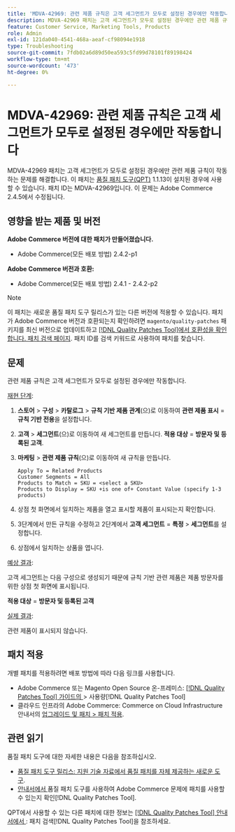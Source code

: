 ```yaml
---
title: 'MDVA-42969: 관련 제품 규칙은 고객 세그먼트가 모두로 설정된 경우에만 작동합니다'
description: MDVA-42969 패치는 고객 세그먼트가 모두로 설정된 경우에만 관련 제품 규칙이 작동하는 문제를 해결합니다. 이 패치는 [Quality Patches Tool (QPT)](https://experienceleague.adobe.com/en/docs/commerce-operations/tools/quality-patches-tool/quality-patches-tool-to-self-serve-quality-patches) 1.1.13이 설치된 경우 사용할 수 있습니다. 패치 ID는 MDVA-42969입니다. 이 문제는 Adobe Commerce 2.4.5에서 수정됩니다.
feature: Customer Service, Marketing Tools, Products
role: Admin
exl-id: 121da040-4541-468a-aeaf-cf98094e1918
type: Troubleshooting
source-git-commit: 7fdb02a6d89d50ea593c5fd99d78101f89198424
workflow-type: tm+mt
source-wordcount: '473'
ht-degree: 0%

---
```


# MDVA-42969: 관련 제품 규칙은 고객 세그먼트가 모두로 설정된 경우에만 작동합니다

MDVA-42969 패치는 고객 세그먼트가 모두로 설정된 경우에만 관련 제품 규칙이 작동하는 문제를 해결합니다. 이 패치는 [품질 패치 도구(QPT)](https://experienceleague.adobe.com/en/docs/commerce-operations/tools/quality-patches-tool/quality-patches-tool-to-self-serve-quality-patches) 1.1.13이 설치된 경우에 사용할 수 있습니다. 패치 ID는 MDVA-42969입니다. 이 문제는 Adobe Commerce 2.4.5에서 수정됩니다.

## 영향을 받는 제품 및 버전

**Adobe Commerce 버전에 대한 패치가 만들어졌습니다.**

* Adobe Commerce(모든 배포 방법) 2.4.2-p1

**Adobe Commerce 버전과 호환:**

* Adobe Commerce(모든 배포 방법) 2.4.1 - 2.4.2-p2

>[!NOTE]
>
>이 패치는 새로운 품질 패치 도구 릴리스가 있는 다른 버전에 적용할 수 있습니다. 패치가 Adobe Commerce 버전과 호환되는지 확인하려면 `magento/quality-patches` 패키지를 최신 버전으로 업데이트하고 [[!DNL Quality Patches Tool]에서 호환성을 확인합니다. 패치 검색 페이지](https://experienceleague.adobe.com/en/docs/commerce-operations/tools/quality-patches-tool/quality-patches-tool-to-self-serve-quality-patches). 패치 ID를 검색 키워드로 사용하여 패치를 찾습니다.

## 문제

관련 제품 규칙은 고객 세그먼트가 모두로 설정된 경우에만 작동합니다.

<u>재현 단계</u>:

1. **스토어** > **구성** > **카탈로그** > **규칙 기반 제품 관계**(으)로 이동하여 **관련 제품 표시** = **규칙 기반 전용**&#x200B;을 설정합니다.
1. **고객** > **세그먼트**(으)로 이동하여 새 세그먼트를 만듭니다. **적용 대상** = **방문자 및 등록된 고객**.
1. **마케팅** > **관련 제품 규칙**(으)로 이동하여 새 규칙을 만듭니다.

   ```code block
   Apply To = Related Products
   Customer Segments = All
   Products to Match = SKU = <select a SKU>
   Products to Display = SKU +is one of+ Constant Value (specify 1-3 products)
   ```

1. 상점 첫 화면에서 일치하는 제품을 열고 표시할 제품이 표시되는지 확인합니다.
1. 3단계에서 만든 규칙을 수정하고 2단계에서 **고객 세그먼트** = **특정** > **세그먼트**&#x200B;를 설정합니다.
1. 상점에서 일치하는 상품을 엽니다.

<u>예상 결과</u>:

고객 세그먼트는 다음 구성으로 생성되기 때문에 규칙 기반 관련 제품은 제품 방문자를 위한 상점 첫 화면에 표시됩니다.

**적용 대상** = **방문자 및 등록된 고객**

<u>실제 결과</u>:

관련 제품이 표시되지 않습니다.

## 패치 적용

개별 패치를 적용하려면 배포 방법에 따라 다음 링크를 사용합니다.

* Adobe Commerce 또는 Magento Open Source 온-프레미스: [[!DNL Quality Patches Tool]  가이드의 ](/help/tools/quality-patches-tool/usage.md)> 사용량[!DNL Quality Patches Tool]
* 클라우드 인프라의 Adobe Commerce: Commerce on Cloud Infrastructure 안내서의 [업그레이드 및 패치 > 패치 적용](https://experienceleague.adobe.com/docs/commerce-cloud-service/user-guide/develop/upgrade/apply-patches.html).

## 관련 읽기

품질 패치 도구에 대한 자세한 내용은 다음을 참조하십시오.

* [품질 패치 도구 릴리스: 지원 기술 자료에서 품질 패치를 자체 제공하는 새로운 도구](https://experienceleague.adobe.com/en/docs/commerce-operations/tools/quality-patches-tool/quality-patches-tool-to-self-serve-quality-patches).
* [ 안내서에서 ](/help/tools/quality-patches-tool/patches-available-in-qpt/check-patch-for-magento-issue-with-magento-quality-patches.md)품질 패치 도구를 사용하여 Adobe Commerce 문제에 패치를 사용할 수 있는지 확인[!DNL Quality Patches Tool].

QPT에서 사용할 수 있는 다른 패치에 대한 정보는 [[!DNL Quality Patches Tool] 안내서에서 ](https://experienceleague.adobe.com/tools/commerce-quality-patches/index.html): 패치 검색[!DNL Quality Patches Tool]을 참조하세요.
